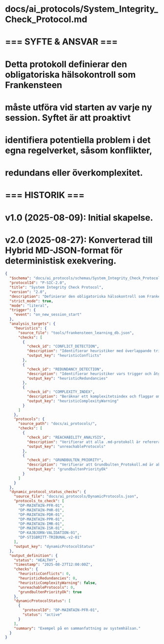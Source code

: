 # docs/ai_protocols/System_Integrity_Check_Protocol.md
#
# === SYFTE & ANSVAR ===
# Detta protokoll definierar den obligatoriska hälsokontroll som Frankensteen
# måste utföra vid starten av varje ny session. Syftet är att proaktivt
# identifiera potentiella problem i det egna regelverket, såsom konflikter,
# redundans eller överkomplexitet.
#
# === HISTORIK ===
# v1.0 (2025-08-09): Initial skapelse.
# v2.0 (2025-08-27): Konverterad till Hybrid MD-JSON-format för deterministisk exekvering.

```json
{
  "$schema": "docs/ai_protocols/schemas/System_Integrity_Check_Protocol.schema.json",
  "protocolId": "P-SIC-2.0",
  "title": "System Integrity Check Protocol",
  "version": "2.0",
  "description": "Definierar den obligatoriska hälsokontroll som Frankensteen måste utföra vid starten av varje ny session för att proaktivt identifiera potentiella problem i regelverket.",
  "strict_mode": true,
  "mode": "literal",
  "trigger": {
    "event": "on_new_session_start"
  },
  "analysis_targets": {
    "heuristics": {
      "source_file": "tools/frankensteen_learning_db.json",
      "checks": [
        {
          "check_id": "CONFLICT_DETECTION",
          "description": "Identifierar heuristiker med överlappande triggers men motstridiga åtgärder.",
          "output_key": "heuristicConflicts"
        },
        {
          "check_id": "REDUNDANCY_DETECTION",
          "description": "Identifierar heuristiker vars trigger och åtgärd är funktionellt identiska.",
          "output_key": "heuristicRedundancies"
        },
        {
          "check_id": "COMPLEXITY_INDEX",
          "description": "Beräknar ett komplexitetsindex och flaggar om det överstiger ett tröskelvärde (5.0).",
          "output_key": "heuristicComplexityWarning"
        }
      ]
    },
    "protocols": {
      "source_path": "docs/ai_protocols/",
      "checks": [
        {
          "check_id": "REACHABILITY_ANALYSIS",
          "description": "Verifierar att alla .md-protokoll är refererade och nåbara från AI_Core_Instruction.",
          "output_key": "unreachableProtocols"
        },
        {
          "check_id": "GRUNDBULTEN_PRIORITY",
          "description": "Verifierar att Grundbulten_Protokoll.md är aktivt med högsta prioritet.",
          "output_key": "grundbultenPriorityOk"
        }
      ]
    }
  },
  "dynamic_protocol_status_checks": {
    "source_file": "docs/ai_protocols/DynamicProtocols.json",
    "protocols_to_check": [
      "DP-MAINTAIN-PFR-01",
      "DP-MAINTAIN-PHR-01",
      "DP-MAINTAIN-PDR-01",
      "DP-MAINTAIN-PPR-01",
      "DP-MAINTAIN-IMR-01",
      "DP-MAINTAIN-ISR-01",
      "DP-KAJBJORN-VALIDATION-01",
      "DP-STIGBRITT-TRIBUNAL-v2-01"
    ],
    "output_key": "dynamicProtocolStatus"
  },
  "output_definition": {
    "status": "HEALTHY",
    "timestamp": "2025-08-27T12:00:00Z",
    "checks": {
      "heuristicConflicts": 0,
      "heuristicRedundancies": 0,
      "heuristicComplexityWarning": false,
      "unreachableProtocols": 0,
      "grundbultenPriorityOk": true
    },
    "dynamicProtocolStatus": [
      {
        "protocolId": "DP-MAINTAIN-PFR-01",
        "status": "active"
      }
    ],
    "summary": "Exempel på en sammanfattning av systemhälsan."
  }
}

